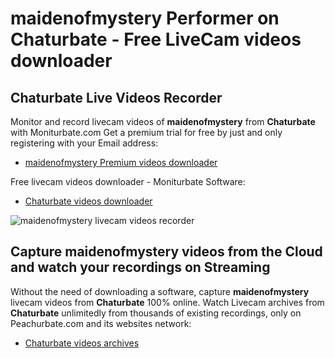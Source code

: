 # maidenofmystery Performer on Chaturbate - Free LiveCam videos downloader

## Chaturbate Live Videos Recorder

Monitor and record livecam videos of **maidenofmystery** from **Chaturbate** with Moniturbate.com
Get a premium trial for free by just and only registering with your Email address:
* [maidenofmystery Premium videos downloader](https://moniturbate.com/request-demo-licence-key.html)

Free livecam videos downloader - Moniturbate Software:
* [Chaturbate videos downloader](https://moniturbate.com/moniturbate-download-software.html)

![maidenofmystery livecam videos recorder](https://peachurnet.com/templates/moniturbate-software.png)


## Capture maidenofmystery videos from the Cloud and watch your recordings on Streaming

Without the need of downloading a software, capture **maidenofmystery** livecam videos from **Chaturbate** 100% online.
Watch Livecam archives from **Chaturbate** unlimitedly from thousands of existing recordings, only on Peachurbate.com and its websites network:
* [Chaturbate videos archives](https://peachurnet.com/)